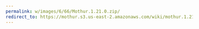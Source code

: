 ```yaml
---
permalink: w/images/6/66/Mothur.1.21.0.zip/
redirect_to: https://mothur.s3.us-east-2.amazonaws.com/wiki/mothur.1.21.0.zip
---
```


